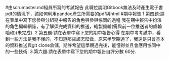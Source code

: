 #由scrumaster.md組員所寫的考試報告
此職位說明Gitbook無法及時產生電子書pdf的情況下，該如何利用pandoc產生所需要的pdf與html
#期中報告
1.第四題:請在表單中寫下您參與分組期中報告的角色與參與協同的過程
我在期中報告中扮演的角色編輯網誌，有了解須完成資料的推送，繪製齒輪(需與前一位推送者的齒輪嚙和)(未完成).
2.第五題:請在表單中寫下您的期中報告心得
在期中考考試中，看到一些方法是我不懂的，不知道那些該怎麼做，原來半學期過了，我還是只會基本的資料推送與git clone倉儲，期許希望這學期過完後，能懂得並且會應用協同中的一些技術.
3.第六題:請在表單中寫下您的期中報告自評分數
60分.
